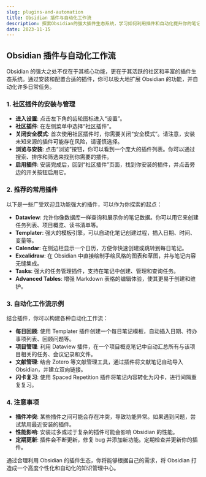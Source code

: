 ```yaml
---
slug: plugins-and-automation
title: Obsidian 插件与自动化工作流
description: 探索Obsidian的强大插件生态系统，学习如何利用插件和自动化提升你的笔记效率。
date: 2023-11-15
---
```

## Obsidian 插件与自动化工作流

Obsidian 的强大之处不仅在于其核心功能，更在于其活跃的社区和丰富的插件生态系统。通过安装和配置合适的插件，你可以极大地扩展 Obsidian 的功能，并自动化许多日常任务。

### 1. 社区插件的安装与管理
- **进入设置**: 点击左下角的齿轮图标进入“设置”。
- **社区插件**: 在左侧菜单中选择“社区插件”。
- **关闭安全模式**: 首次使用社区插件时，你需要关闭“安全模式”。请注意，安装未知来源的插件可能存在风险，请谨慎选择。
- **浏览与安装**: 点击“浏览”按钮，你可以看到一个庞大的插件列表。你可以通过搜索、排序和筛选来找到你需要的插件。
- **启用插件**: 安装完成后，回到“社区插件”页面，找到你安装的插件，并点击旁边的开关按钮启用它。

### 2. 推荐的常用插件
以下是一些广受欢迎且功能强大的插件，可以作为你探索的起点：

- **Dataview**: 允许你像数据库一样查询和展示你的笔记数据。你可以用它来创建任务列表、项目概览、读书清单等。
- **Templater**: 强大的模板引擎，可以自动化笔记创建过程，插入日期、时间、变量等。
- **Calendar**: 在侧边栏显示一个日历，方便你快速创建或跳转到每日笔记。
- **Excalidraw**: 在 Obsidian 中直接绘制手绘风格的图表和草图，并与笔记内容无缝集成。
- **Tasks**: 强大的任务管理插件，支持在笔记中创建、管理和查询任务。
- **Advanced Tables**: 增强 Markdown 表格的编辑体验，使其更易于创建和维护。

### 3. 自动化工作流示例
结合插件，你可以构建各种自动化工作流：

- **每日回顾**: 使用 Templater 插件创建一个每日笔记模板，自动插入日期、待办事项列表、回顾问题等。
- **项目管理**: 利用 Dataview 插件，在一个项目概览笔记中自动汇总所有与该项目相关的任务、会议记录和文件。
- **文献管理**: 结合 Zotero 等文献管理工具，通过插件将文献笔记自动导入 Obsidian，并建立双向链接。
- **闪卡复习**: 使用 Spaced Repetition 插件将笔记内容转化为闪卡，进行间隔重复复习。

### 4. 注意事项
- **插件冲突**: 某些插件之间可能会存在冲突，导致功能异常。如果遇到问题，尝试禁用最近安装的插件。
- **性能影响**: 安装过多或过于复杂的插件可能会影响 Obsidian 的性能。
- **定期更新**: 插件会不断更新，修复 bug 并添加新功能。定期检查并更新你的插件。

通过合理利用 Obsidian 的插件生态，你将能够根据自己的需求，将 Obsidian 打造成一个高度个性化和自动化的知识管理中心。